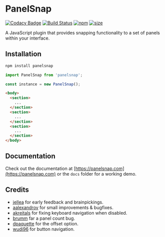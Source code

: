 # PanelSnap

[![Codacy Badge](https://api.codacy.com/project/badge/Grade/c90e8be4cc2e4931b0f280273f54cb30)](https://www.codacy.com/app/guidobouman/panelsnap)
[![Build Status](https://travis-ci.org/guidobouman/panelsnap.svg?branch=develop)](https://travis-ci.org/guidobouman/panelsnap)
[![npm](https://img.shields.io/npm/v/panelsnap)](https://www.npmjs.com/package/panelsnap)
[![size](https://img.shields.io/bundlephobia/min/panelsnap)](https://bundlephobia.com/result?p=panelsnap)


A JavaScript plugin that provides snapping functionality to a set of panels within your interface.

## Installation

```bash
npm install panelsnap
```

```js
import PanelSnap from 'panelsnap';

const instance = new PanelSnap();
```

```html
<body>
  <section>
    ...
  </section>
  <section>
    ...
  </section>
  <section>
    ...
  </section>
</body>
```

## Documentation

Check out the documentation at [https://panelsnap.com](https://panelsnap.com) or the `docs` folder for a working demo.

## Credits

- [jellea](https://github.com/jellea) for early feedback and brainpickings.
- [aalexandrov](https://github.com/aalexandrov) for small improvements & bugfixes.
- [akreitals](https://github.com/akreitals) for fixing keyboard navigation when disabled.
- [brumm](https://github.com/brumm) far a panel count bug.
- [dpaquette](https://github.com/dpaquette) for the offset option.
- [wudi96](https://github.com/wudi96) for button navigation.
